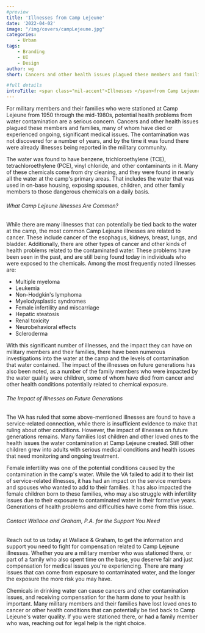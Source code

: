 ```yaml
---
#preview
title: 'Illnesses from Camp Lejeune'
date: '2022-04-02'
image: "/img/covers/campLejeune.jpg"
categories:
    - Urban
tags:
    - Branding
    - UI
    - Design
author: wg
short: Cancers and other health issues plagued these members and families

#full details
introTitle: <span class="mil-accent">Illnesses </span>from Camp Lejeune
---
```


For military members and their families who were stationed at Camp Lejeune from 1950 through the mid-1980s, potential health problems from water contamination are a serious concern. Cancers and other health issues plagued these members and families, many of whom have died or experienced ongoing, significant medical issues. The contamination was not discovered for a number of years, and by the time it was found there were already illnesses being reported in the military community.

The water was found to have benzene, trichloroethylene (TCE), tetrachloroethylene (PCE), vinyl chloride, and other contaminants in it. Many of these chemicals come from dry cleaning, and they were found in nearly all the water at the camp's primary areas. That includes the water that was used in on-base housing, exposing spouses, children, and other family members to those dangerous chemicals on a daily basis.

###### What Camp Lejeune Illnesses Are Common?

While there are many illnesses that can potentially be tied back to the water at the camp, the most common Camp Lejeune illnesses are related to cancer. These include cancer of the esophagus, kidneys, breast, lungs, and bladder. Additionally, there are other types of cancer and other kinds of health problems related to the contaminated water. These problems have been seen in the past, and are still being found today in individuals who were exposed to the chemicals. Among the most frequently noted illnesses are:

- Multiple myeloma
- Leukemia
- Non-Hodgkin's lymphoma
- Myelodysplastic syndromes
- Female infertility and miscarriage
- Hepatic steatosis
- Renal toxicity
- Neurobehavioral effects
- Scleroderma

With this significant number of illnesses, and the impact they can have on military members and their families, there have been numerous investigations into the water at the camp and the levels of contamination that water contained. The impact of the illnesses on future generations has also been noted, as a number of the family members who were impacted by the water quality were children, some of whom have died from cancer and other health conditions potentially related to chemical exposure.

###### The Impact of Illnesses on Future Generations

The VA has ruled that some above-mentioned illnesses are found to have a service-related connection, while there is insufficient evidence to make that ruling about other conditions. However, the impact of illnesses on future generations remains. Many families lost children and other loved ones to the health issues the water contamination at Camp Lejeune created. Still other children grew into adults with serious medical conditions and health issues that need monitoring and ongoing treatment.

Female infertility was one of the potential conditions caused by the contamination in the camp's water. While the VA failed to add it to their list of service-related illnesses, it has had an impact on the service members and spouses who wanted to add to their families. It has also impacted the female children born to these families, who may also struggle with infertility issues due to their exposure to contaminated water in their formative years. Generations of health problems and difficulties have come from this issue.

###### Contact Wallace and Graham, P.A. for the Support You Need

Reach out to us today at Wallace & Graham, to get the information and support you need to fight for compensation related to Camp Lejeune illnesses. Whether you are a military member who was stationed there, or part of a family who also spent time on the base, you deserve fair and just compensation for medical issues you're experiencing. There are many issues that can come from exposure to contaminated water, and the longer the exposure the more risk you may have.

Chemicals in drinking water can cause cancers and other contamination issues, and receiving compensation for the harm done to your health is important. Many military members and their families have lost loved ones to cancer or other health conditions that can potentially be tied back to Camp Lejeune's water quality. If you were stationed there, or had a family member who was, reaching out for legal help is the right choice.